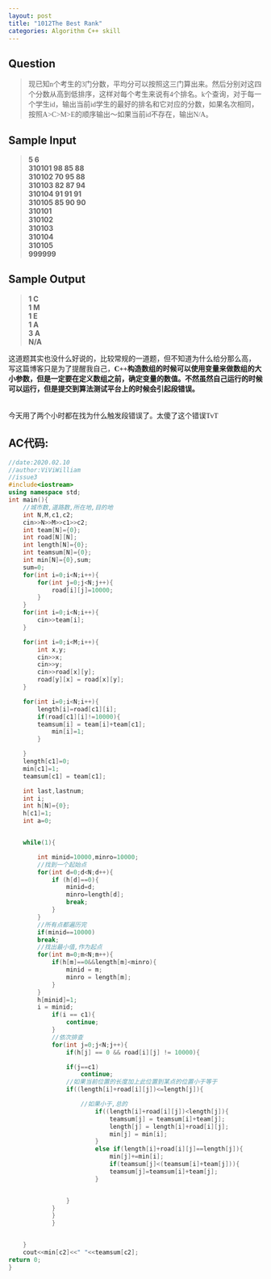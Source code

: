 ```yaml
---
layout: post
title: "1012The Best Rank"
categories: Algorithm C++ skill
---
```


Question
--------
><font face="楷体">现已知n个考生的3门分数，平均分可以按照这三门算出来。然后分别对这四个分数从高到低排序，这样对每个考生来说有4个排名。k个查询，对于每一个学生id，输出当前id学生的最好的排名和它对应的分数，如果名次相同，按照A>C>M>E的顺序输出～如果当前id不存在，输出N/A。</font>  

Sample Input
------------

><strong>5 6  
>310101 98 85 88  
>310102 70 95 88  
>310103 82 87 94   
>310104 91 91 91  
>310105 85 90 90  
>310101  
>310102  
>310103  
>310104  
>310105  
>999999  
</strong>  

Sample Output
-------------

><strong>1 C  
>1 M  
>1 E  
>1 A  
>3 A  
>N/A  
</strong>

<font face="fangsong">这道题其实也没什么好说的，比较常规的一道题，但不知道为什么给分那么高，
写这篇博客只是为了提醒我自己，<strong>C++构造数组的时候可以使用变量来做数组的大小参数，但是一定要在定义数组之前，确定变量的数值。不然虽然自己运行的时候可以运行，但是提交到算法测试平台上的时候会引起段错误。</strong></a><br><br></font>  
<font face="fangsong">今天用了两个小时都在找为什么触发段错误了。太傻了这个错误TvT</font>  


AC代码:
------

```C++
//date:2020.02.10
//author:ViViWilliam
//issue3
#include<iostream>
using namespace std;
int main(){
	//城市数,道路数,所在地,目的地
	int N,M,c1,c2;
	cin>>N>>M>>c1>>c2;
	int team[N]={0};
	int road[N][N];
	int length[N]={0};
	int teamsum[N]={0};
	int min[N]={0},sum;
	sum=0;
	for(int i=0;i<N;i++){
		for(int j=0;j<N;j++){
			road[i][j]=10000;
		}
	}
	for(int i=0;i<N;i++){
		cin>>team[i];
	}

	for(int i=0;i<M;i++){
		int x,y;
		cin>>x;
		cin>>y;
		cin>>road[x][y];
		road[y][x] = road[x][y];
	}

	for(int i=0;i<N;i++){
		length[i]=road[c1][i];
		if(road[c1][i]!=10000){
		teamsum[i] = team[i]+team[c1];
			min[i]=1;
		}

	}
	length[c1]=0;
	min[c1]=1;
	teamsum[c1] = team[c1];

	int last,lastnum;
	int i;
	int h[N]={0};
	h[c1]=1;
	int a=0;


	while(1){

		int minid=10000,minro=10000;
		//找到一个起始点
		for(int d=0;d<N;d++){
			if (h[d]==0){
				minid=d;
				minro=length[d];
				break;
			}
		}
		//所有点都遍历完
		if(minid==10000)
		break;
		//找出最小值,作为起点
		for(int m=0;m<N;m++){
			if(h[m]==0&&length[m]<minro){
				minid = m;
				minro = length[m];
			}
		}
		h[minid]=1;
		i = minid;
			if(i == c1){
				continue;
			}
			//依次排查
			for(int j=0;j<N;j++){
				if(h[j] == 0 && road[i][j] != 10000){

				if(j==c1)
					continue;
				//如果当前位置的长度加上此位置到某点的位置小于等于
				if((length[i]+road[i][j])<=length[j]){

					//如果小于,总的 					
						if((length[i]+road[i][j])<length[j]){
							teamsum[j] = teamsum[i]+team[j];
							length[j] = length[i]+road[i][j];
							min[j] = min[i];
						}
						else if(length[i]+road[i][j]==length[j]){
							min[j]+=min[i];
							if(teamsum[j]<(teamsum[i]+team[j])){
							teamsum[j]=teamsum[i]+team[j];
						}


				}
		    }
		    }
			}


	}
	cout<<min[c2]<<" "<<teamsum[c2];
return 0;
}
```
